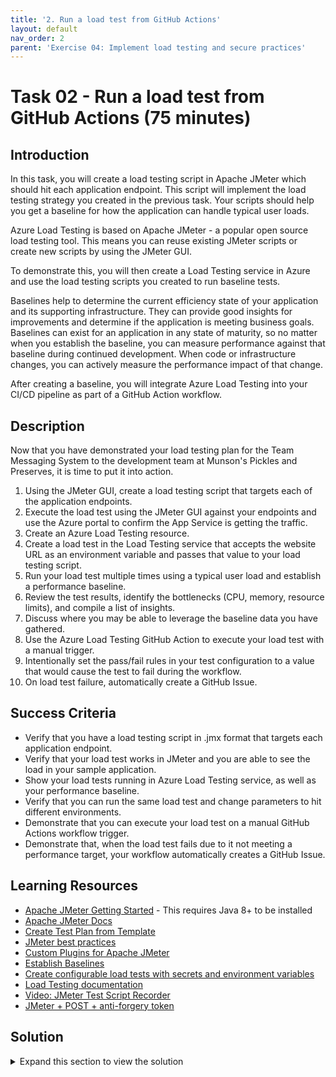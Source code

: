 ```yaml
---
title: '2. Run a load test from GitHub Actions'
layout: default
nav_order: 2
parent: 'Exercise 04: Implement load testing and secure practices'
---
```


# Task 02 - Run a load test from GitHub Actions (75 minutes)

## Introduction

In this task, you will create a load testing script in Apache JMeter which should hit each application endpoint. This script will implement the load testing strategy you created in the previous task. Your scripts should help you get a baseline for how the application can handle typical user loads.

Azure Load Testing is based on Apache JMeter - a popular open source load testing tool. This means you can reuse existing JMeter scripts or create new scripts by using the JMeter GUI.

To demonstrate this, you will then create a Load Testing service in Azure and use the load testing scripts you created to run baseline tests.

Baselines help to determine the current efficiency state of your application and its supporting infrastructure. They can provide good insights for improvements and determine if the application is meeting business goals. Baselines can exist for an application in any state of maturity, so no matter when you establish the baseline, you can measure performance against that baseline during continued development. When code or infrastructure changes, you can actively measure the performance impact of that change.

After creating a baseline, you will integrate Azure Load Testing into your CI/CD pipeline as part of a GitHub Action workflow.

## Description

Now that you have demonstrated your load testing plan for the Team Messaging System to the development team at Munson's Pickles and Preserves, it is time to put it into action.

1. Using the JMeter GUI, create a load testing script that targets each of the application endpoints.
2. Execute the load test using the JMeter GUI against your endpoints and use the Azure portal to confirm the App Service is getting the traffic.
3. Create an Azure Load Testing resource.
4. Create a load test in the Load Testing service that accepts the website URL as an environment variable and passes that value to your load testing script.
5. Run your load test multiple times using a typical user load and establish a performance baseline.
6. Review the test results, identify the bottlenecks (CPU, memory, resource limits), and compile a list of insights.
7. Discuss where you may be able to leverage the baseline data you have gathered.
8. Use the Azure Load Testing GitHub Action to execute your load test with a manual trigger.
9. Intentionally set the pass/fail rules in your test configuration to a value that would cause the test to fail during the workflow.
10. On load test failure, automatically create a GitHub Issue.

## Success Criteria

- Verify that you have a load testing script in .jmx format that targets each application endpoint.
- Verify that your load test works in JMeter and you are able to see the load in your sample application.
- Show your load tests running in Azure Load Testing service, as well as your performance baseline.
- Verify that you can run the same load test and change parameters to hit different environments.
- Demonstrate that you can execute your load test on a manual GitHub Actions workflow trigger.
- Demonstrate that, when the load test fails due to it not meeting a performance target, your workflow automatically creates a GitHub Issue.

## Learning Resources

- [Apache JMeter Getting Started](https://jmeter.apache.org/usermanual/get-started.html) - This requires Java 8+ to be installed
- [Apache JMeter Docs](https://jmeter.apache.org/index.html)
- [Create Test Plan from Template](https://jmeter.apache.org/usermanual/get-started.html#template)
- [JMeter best practices](https://jmeter.apache.org/usermanual/best-practices.html)
- [Custom Plugins for Apache JMeter](https://jmeter-plugins.org/)
- [Establish Baselines](https://docs.microsoft.com/en-us/azure/architecture/framework/scalability/performance-test#establish-baselines)
- [Create configurable load tests with secrets and environment variables](https://docs.microsoft.com/en-us/azure/load-testing/how-to-parameterize-load-tests)
- [Load Testing documentation](https://docs.microsoft.com/en-us/azure/load-testing/)
- [Video: JMeter Test Script Recorder](https://www.youtube.com/watch?v=voYj16cETAM)
- [JMeter + POST + anti-forgery token](https://stackoverflow.com/questions/53034969/jmeter-post-anti-forgery-token)

## Solution

<details>
<summary>Expand this section to view the solution</summary>

- A sample JMeter script is in [the solutions folder](../Solution/Exercise-04/Task-2/LoadTestScript.jmx). This script covers steps 1 and 2.
  - Before creating or running the script, create an environment variable called `webapp` on the Dev Box. Its value should be the URL for your site, in the format `{yourprefix}-dev.azurewebsites.net` with no `https://` or trailing slashes. The following command line operation provides an example of how to create the environment variable:

    `setx webapp {yourprefix}-dev.azurewebsites.net`

  - The JMeter test plan includes the following components. Create them in the following order:
    - Thread Group to perform testing (right-click on the Test Plan and select Add -> Threads to add the Thread Group). The thread group should include 30 threads and 30 loops.
      - HTTP Request Defaults (right-click on the Thread Group and choose Add -> Config Element). Set the protocol to https and the server name or IP to your deployed website. The included script sets the server name to a variable called `${site}`, which uses the environment variable on the PC called `webapp`.
      - Recording Controller (Add -> Logic Controller)
    - HTTP(S) Test Script recorder (Add -> Non-Test Elements)
      - On the test script recorder, the default port is 8888.
    - View Results in Table (Add -> Listener). This allows you to view test results in a table and get a quick idea of how the website is performing during a test.
    - View Results Tree (Add -> Listener). This allows you to view individual test results and diagnose potential issues such as 400 Bad Request.
  - The following steps allow you to perform a test recording.
    - Start the recorder by selecting the Start button on the HTTP(S) Test Script Recorder element. The first time you do this, JMeter will generate a temporary root certificate in `C:\apache-jmeter-5.6.2\bin\` (or wherever you installed JMeter). Stop the recording by selecting the Stop button.
    - Although you can use any browser for testing, the Firefox browser is recommended for this because you can set a manual proxy and do not need to create a Windows-wide proxy like you would for Chrome or Edge. You can set a proxy in Firefox by navigating to the options menu and then choosing Settings. Then, search for "proxy" in the settings search bar and select the Settings button for network settings. When running the test script, use a manual proxy configured to localhost on port 8888, and use it for HTTP as well as HTTPS. After setting the proxy, search for "certificate" in the settings search bar and then select the View Certificates button. From there, navigate to Authorities and choose the Import button. Inside `C:\apache-jmeter-5.6.2\bin\` (or wherever you installed JMeter), select the `ApacheJMeterTemporaryRootCA.crt` certificate and import it into Firefox.
    - After enabling the proxy and importing the certificate, you should be able to return to JMeter and restart the test recording.
    - During the recording, you should capture activities like viewing the page, adding a message, deleting a message, and analyzing messages.
  - After stopping a test recording, you will have a series of test actions. You will need to capture the request verification token from the first call in order to ensure that you have a proper CSRF token for all subsequent calls.
    - Right-click on the first recorded message in the Recording Controller element and select Add -> Post Processors -> CSS Selector Extractor.
    - In the CSS Selector Extractor, set the following attributes:
      - Name of created variable = `token`
      - CSS Selector expression = `input[name=__RequestVerificationToken]`
      - Attribute = `value`
    - For each subsequent call, replace the Value of the "__RequestVerificationToken" parameter with `${token}`. You will only see this parameter on POST requests, not GET requests.
- The following instructions cover steps 3-7.
  - Create Azure Load Testing resource
    - Search for the Azure Load Testing resource on the top search bar and select the resource.
    - On the top left hand corner select "Create"
    - Select the Resource Group that was created by the sample app or create your own.  The resources must be in the same location.
    - Enter a unique name for the resource.
    - Ensure the location matches the location that your application is deployed to.
    - Select "Review + create"
    - Review your configurations and then select "Create"
  - Create Load Test
    - Go into your new resource.  You may see a warning on the top depending on your current access describing the access levels required.  If so, add yourself as one of the roles such as "Load Testing Owner" or "Load Testing Contributor" as you will not be able to proceed otherwise.
    - Select "Create"
    - Fill out the name of the test and a description of the test.
    - Go to the "Test Plan" tab and select the JMeter script you have locally and then select "Upload"
    - Under the "Parameters" tab, enter "webapp" for the name of the environment variable, followed by the URL for your sample app in the "Value" section **without** `https://`.
    - Under the "Monitoring" tab, select "Add/Modify" and select the App Service for the sample app followed by "Apply" in order to monitor the app during testing.
    - Select "Review + create"
    - Review the settings and select "Create"
  - Run the load test
    - In your Azure Load Test service, select "Tests" from the left hand side
    - Select the test that you created from the list
    - At the top of the screen select "Run"
    - A summary page should appear.  Add that this run is the baseline in the description.  Select "Run"
  - Set Pass/Fail Criteria
    - Go back to your load test and select "Configure" followed by "Test"
    - Go to the "Test Criteria" Tab.
    - Enter in your test criteria such as failure rate under x %
- The following high-level notes cover steps 8-10. In addition, [a GitHub Actions workflow YAML file](../Solution/Exercise-04/Task-2/LoadTest.yml) and [an Azure Load Test configuration file](../Solution/Exercise-04/Task-2/LoadTestConfig.yaml) are available in the solutions folder.
  - The file `LoadTest.yml` should go into `.github/workflows`. The files `LoadTestConfig.yaml` and `LoadTestScript.jmx` should go into the root of the repository. The file `load_test_report.md` should go into a new folder called `.github/ISSUE_TEMPLATE`. Make sure to update `load_test_report.md` to set the assignee to your username.
  - This is a sample action that will run a load test.  The default action will either create or run the existing load test. However, GitHub Actions will automatically lower-case the value of the "TestName" parameter inside `LoadTestConfig.yaml`. Because the UI allows upper or lowercase letters, this can lead to duplicate tests existing in the Azure Load Test workspace.
  - Learners can use the baseline from their first run in challenge 3 to determine pass/fail criteria.



</details>
